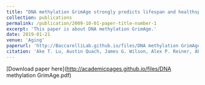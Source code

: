 ```yaml
---
title: "DNA methylation GrimAge strongly predicts lifespan and healthspan"
collection: publications
permalink: /publication/2009-10-01-paper-title-number-1
excerpt: 'This paper is about DNA methylation GrimAge.'
date: 2019-01-21
venue: 'Aging'
paperurl: 'http://BaccarelliLab.github.io/files/DNA methylation GrimAge.pdf'
citation: 'Ake T. Lu, Austin Quach, James G. Wilson, Alex P. Reiner, Abraham Aviv, Kenneth Raj, Lifang Hou, Andrea A. Baccarelli, Yun Li, James D. Stewart, Eric A. Whitsel, Themistocles L. Assimes, Luigi Ferrucci, Steve Horvath. (2019). &quot; DNA methylation GrimAge strongly predicts lifespan and healthspan.&quot; <i>Aging</i>. 11(Advance).'
---
```


[Download paper here](http://academicpages.github.io/files/DNA methylation GrimAge.pdf)
